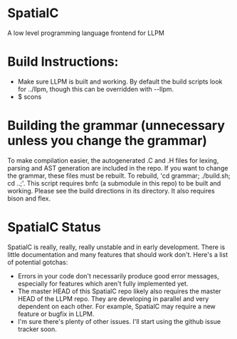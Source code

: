 # SpatialC
A low level programming language frontend for LLPM


# Build Instructions:
- Make sure LLPM is built and working. By default the build scripts look for
  ../llpm, though this can be overridden with --llpm.
- $ scons

# Building the grammar (unnecessary unless you change the grammar)
To make compilation easier, the autogenerated .C and .H files for lexing,
parsing and AST generation are included in the repo. If you want to change the
grammar, these files must be rebuilt. To rebuild, 'cd grammar; ./build.sh; cd
..;'. This script requires bnfc (a submodule in this repo) to be built and
working. Please see the build directions in its directory. It also requires
bison and flex.


# SpatialC Status
SpatialC is really, really, really unstable and in early development. There is
little documentation and many features that should work don't. Here's a list of
potential gotchas:

- Errors in your code don't necessarily produce good error messages, especially
for features which aren't fully implemented yet. 
- The master HEAD of this SpatialC repo likely also requires the master HEAD of
the LLPM repo. They are developing in parallel and very dependent on each
other. For example, SpatialC may require a new feature or bugfix in LLPM.
- I'm sure there's plenty of other issues. I'll start using the github issue
tracker soon.
